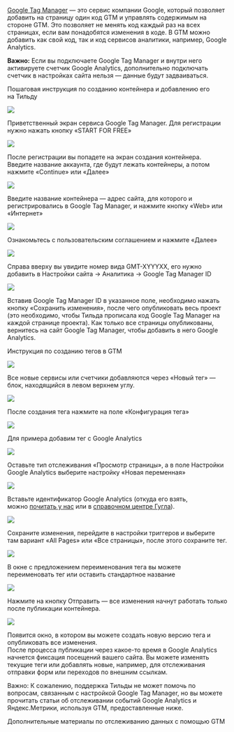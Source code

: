 [Google Tag Manager](https://tagmanager.google.com/) — это сервис компании Google, который позволяет добавить на страницу один код GTM и управлять содержимым на стороне GTM. Это позволяет не менять код каждый раз на всех страницах, если вам понадобятся изменения в коде. В GTM можно добавить как свой код, так и код сервисов аналитики, например, Google Analytics.

**Важно:** Если вы подключаете Google Tag Manager и внутри него активируете счетчик Google Analytics, дополнительно подключать счетчик в настройках сайта нельзя — данные будут задваиваться.

Пошаговая инструкция по созданию контейнера и добавлению его на Тильду

![](https://thumb.tildacdn.com/tild6564-3338-4362-b162-643732353336/-/resize/960x/-/format/webp/Screenshot_2021-09-1.png)

Приветственный экран сервиса Google Tag Manager. Для регистрации нужно нажать кнопку «START FOR FREE»

![](https://thumb.tildacdn.com/tild6430-3332-4132-b737-363362643566/-/resize/960x/-/format/webp/image.png)

После регистрации вы попадете на экран создания контейнера. Введите название аккаунта, где будут лежать контейнеры, а потом нажмите «Continue» или «Далее»

![](https://thumb.tildacdn.com/tild3531-3732-4431-b066-323132633734/-/resize/960x/-/format/webp/image.png)

Введите название контейнера — адрес сайта, для которого и регистрировались в Google Tag Manager, и нажмите кнопку «Web» или «Интернет»

![](https://thumb.tildacdn.com/tild6661-3638-4838-b435-663633633630/-/resize/960x/-/format/webp/image.png)

Ознакомьтесь с пользовательским соглашением и нажмите «Далее»

![](https://thumb.tildacdn.com/tild6334-3364-4664-a435-366635323437/-/resize/960x/-/format/webp/image.png)

Справа вверху вы увидите номер вида GMT-XYYYXX, его нужно добавить в Настройки сайта → Аналитика → Google Tag Manager ID

![](https://thumb.tildacdn.com/tild6238-3531-4561-a130-366339613335/-/resize/960x/-/format/webp/GTMID.png)

Вставив Google Tag Manager ID в указанное поле, необходимо нажать кнопку «Сохранить изменения», после чего опубликовать весь проект (это необходимо, чтобы Тильда прописала код Google Tag Manager на каждой странице проекта). Как только все страницы опубликованы, вернитесь на сайт Google Tag Manager, чтобы добавить в него Google Analytics.

Инструкция по созданию тегов в GTM

![](https://thumb.tildacdn.com/tild3234-6138-4465-b638-386435316462/-/resize/960x/-/format/webp/image.png)

Все новые сервисы или счетчики добавляются через «Новый тег» — блок, находящийся в левом верхнем углу.

![](https://thumb.tildacdn.com/tild3631-3332-4635-a363-623461363836/-/resize/960x/-/format/webp/image.png)

После создания тега нажмите на поле «Конфигурация тега»

![](https://thumb.tildacdn.com/tild6439-6430-4531-b334-386436363739/-/resize/960x/-/format/webp/image.png)

Для примера добавим тег с Google Analytics

![](https://thumb.tildacdn.com/tild3166-3961-4264-b063-393331336361/-/resize/960x/-/format/webp/image.png)

Оставьте тип отслеживания «Просмотр страницы», а в поле Настройки Google Analytics выберите настройку «Новая переменная»

![](https://thumb.tildacdn.com/tild3233-6535-4731-a330-373664623334/-/resize/960x/-/format/webp/image.png)

Вставьте идентификатор Google Analytics (откуда его взять, можно [почитать у нас](http://help-ru.tilda.ws/statistic) или в [справочном центре Гугла](https://support.google.com/analytics/answer/1008015?hl=ru)).

![](https://thumb.tildacdn.com/tild3632-6334-4432-b938-373266383031/-/resize/960x/-/format/webp/image.png)

  

Сохраните изменения, перейдите в настройки триггеров и выберите там вариант «All Pages» или «Все страницы», после этого сохраните тег.

![](https://thumb.tildacdn.com/tild6636-6432-4138-b966-613765306165/-/resize/960x/-/format/webp/image.png)

В окне с предложением переименования тега вы можете переименовать тег или оставить стандартное название

![](https://thumb.tildacdn.com/tild6132-3934-4233-a334-646437323638/-/resize/960x/-/format/webp/image.png)

  

Нажмите на кнопку Отправить — все изменения начнут работать только после публикации контейнера.

![](https://thumb.tildacdn.com/tild3731-3362-4430-a239-316536336261/-/resize/960x/-/format/webp/image.png)

  

Появится окно, в котором вы можете создать новую версию тега и опубликовать все изменения.  
После процесса публикации через какое-то время в Google Analytics начнется фиксация посещений вашего сайта. Вы можете изменять текущие теги или добавлять новые, например, для отслеживания отправки форм или переходов по внешним ссылкам.  

Важно: К сожалению, поддержка Тильды не может помочь по вопросам, связанным с настройкой Google Tag Manager, но вы можете прочитать статьи об отслеживании событий Google Analytics и Яндекс.Метрики, используя GTM, предоставленные ниже.

Дополнительные материалы по отслеживанию данных с помощью GTM